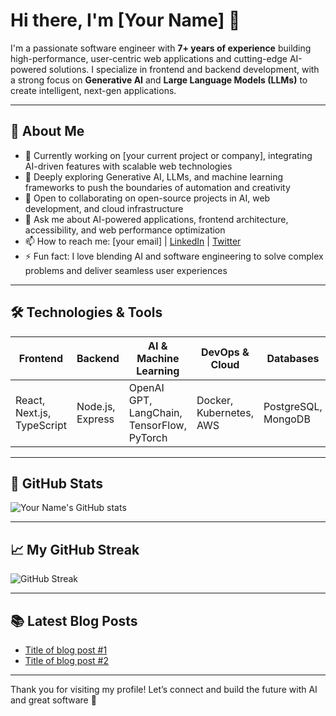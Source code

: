 # Hi there, I'm [Your Name] 👋

I'm a passionate software engineer with **7+ years of experience** building high-performance, user-centric web applications and cutting-edge AI-powered solutions. I specialize in frontend and backend development, with a strong focus on **Generative AI** and **Large Language Models (LLMs)** to create intelligent, next-gen applications.

---

## 🚀 About Me

- 🔭 Currently working on [your current project or company], integrating AI-driven features with scalable web technologies
- 🌱 Deeply exploring Generative AI, LLMs, and machine learning frameworks to push the boundaries of automation and creativity
- 👯 Open to collaborating on open-source projects in AI, web development, and cloud infrastructure
- 💬 Ask me about AI-powered applications, frontend architecture, accessibility, and web performance optimization
- 📫 How to reach me: [your email] | [LinkedIn](your-linkedin) | [Twitter](your-twitter)
- ⚡ Fun fact: I love blending AI and software engineering to solve complex problems and deliver seamless user experiences

---

## 🛠 Technologies & Tools

| Frontend                 | Backend               | AI & Machine Learning | DevOps & Cloud        | Databases             |
|--------------------------|-----------------------|-----------------------|-----------------------|-----------------------|
| React, Next.js, TypeScript | Node.js, Express      | OpenAI GPT, LangChain, TensorFlow, PyTorch | Docker, Kubernetes, AWS | PostgreSQL, MongoDB   |

---

## 🌟 GitHub Stats

![Your Name's GitHub stats](https://github-readme-stats.vercel.app/api?username=yourusername&show_icons=true&count_private=true&theme=radical)

---

## 📈 My GitHub Streak

![GitHub Streak](https://github-readme-streak-stats.herokuapp.com/?user=yourusername&theme=radical)

---

## 📚 Latest Blog Posts

- [Title of blog post #1](link)
- [Title of blog post #2](link)

---

Thank you for visiting my profile! Let’s connect and build the future with AI and great software 🚀
